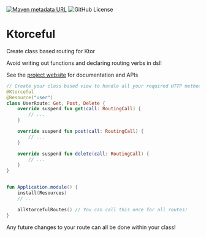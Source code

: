 [![Maven metadata URL](https://img.shields.io/maven-central/v/dev.herrrta.ktorceful/core)](https://repo.maven.apache.org/maven2/dev/herrrta/ktorceful/)
![GitHub License](https://img.shields.io/github/license/herrrta/ktorceful)

# Ktorceful

Create class based routing for Ktor

Avoid writing out functions and declaring routing verbs in dsl!

See the [project website](https://herrrta.github.io/ktorceful/) for documentation and APIs


```kotlin
// Create your class based view to handle all your required HTTP methods
@Ktorceful
@Resource("user")
class UserRoute: Get, Post, Delete {
    override suspend fun get(call: RoutingCall) {
        // ...
    }

    override suspend fun post(call: RoutingCall) {
        // ...
    }

    override suspend fun delete(call: RoutingCall) {
        // ...
    }
}


fun Application.module() {
    install(Resources)
    // ...

    allKtorcefulRoutes() // You can call this once for all routes!
}
```

Any future changes to your route can all be done within your class!